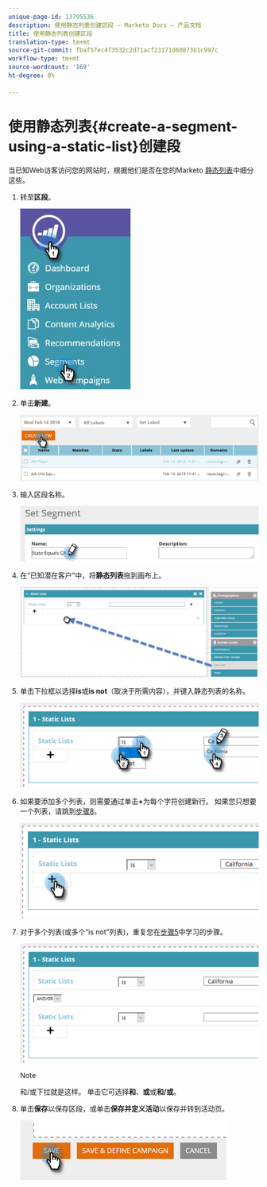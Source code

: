 ```yaml
---
unique-page-id: 13795536
description: 使用静态列表创建区段 — Marketo Docs — 产品文档
title: 使用静态列表创建区段
translation-type: tm+mt
source-git-commit: fbaf57ec4f3532c2d71acf23171d60873b1c997c
workflow-type: tm+mt
source-wordcount: '169'
ht-degree: 0%

---
```



# 使用静态列表{#create-a-segment-using-a-static-list}创建段

当已知Web访客访问您的网站时，根据他们是否在您的Marketo [静态列表](/help/marketo/product-docs/core-marketo-concepts/smart-lists-and-static-lists/static-lists/understanding-static-lists.md)中细分这些。

1. 转至&#x200B;**区段**。

   ![](assets/1.jpg)

1. 单击&#x200B;**新建**。

   ![](assets/two.png)

1. 输入区段名称。

   ![](assets/three.png)

1. 在“已知潜在客户”中，将&#x200B;**静态列表**&#x200B;拖到画布上。

   ![](assets/four-2.png)

1. 单击下拉框以选择&#x200B;**is**&#x200B;或&#x200B;**is not**（取决于所需内容），并键入静态列表的名称。

   ![](assets/five-2.png)

1. 如果要添加多个列表，则需要通过单击&#x200B;**+**&#x200B;为每个字符创建新行。 如果您只想要一个列表，请跳到[步骤8](#eight)。

   ![](assets/six-1.png)

1. 对于多个列表(或多个“is not”列表)，重复您在[步骤5](#five)中学习的步骤。

   ![](assets/seven-2.png)

   >[!NOTE]
   >
   >和/或下拉就是这样。 单击它可选择&#x200B;**和**、**或**&#x200B;或&#x200B;**和/或**。

1. 单击&#x200B;**保存**&#x200B;以保存区段，或单击&#x200B;**保存并定义活动**&#x200B;以保存并转到活动页。

   ![](assets/eight-1.png)
